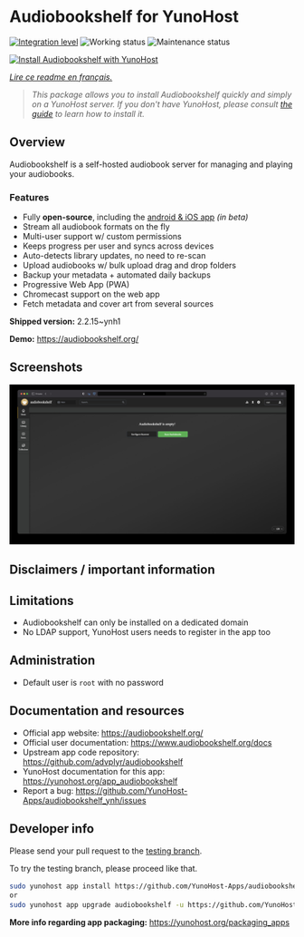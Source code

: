 <!--
N.B.: This README was automatically generated by https://github.com/YunoHost/apps/tree/master/tools/README-generator
It shall NOT be edited by hand.
-->

# Audiobookshelf for YunoHost

[![Integration level](https://dash.yunohost.org/integration/audiobookshelf.svg)](https://dash.yunohost.org/appci/app/audiobookshelf) ![Working status](https://ci-apps.yunohost.org/ci/badges/audiobookshelf.status.svg) ![Maintenance status](https://ci-apps.yunohost.org/ci/badges/audiobookshelf.maintain.svg)

[![Install Audiobookshelf with YunoHost](https://install-app.yunohost.org/install-with-yunohost.svg)](https://install-app.yunohost.org/?app=audiobookshelf)

*[Lire ce readme en français.](./README_fr.md)*

> *This package allows you to install Audiobookshelf quickly and simply on a YunoHost server.
If you don't have YunoHost, please consult [the guide](https://yunohost.org/#/install) to learn how to install it.*

## Overview

Audiobookshelf is a self-hosted audiobook server for managing and playing your audiobooks.

### Features

* Fully **open-source**, including the [android & iOS app](https://github.com/advplyr/audiobookshelf-app) *(in beta)*
* Stream all audiobook formats on the fly
* Multi-user support w/ custom permissions
* Keeps progress per user and syncs across devices
* Auto-detects library updates, no need to re-scan
* Upload audiobooks w/ bulk upload drag and drop folders
* Backup your metadata + automated daily backups
* Progressive Web App (PWA)
* Chromecast support on the web app
* Fetch metadata and cover art from several sources

**Shipped version:** 2.2.15~ynh1

**Demo:** https://audiobookshelf.org/

## Screenshots

![Screenshot of Audiobookshelf](./doc/screenshots/example.jpg)

## Disclaimers / important information

## Limitations

* Audiobookshelf can only be installed on a dedicated domain
* No LDAP support, YunoHost users needs to register in the app too

## Administration

* Default user is `root` with no password

## Documentation and resources

* Official app website: <https://audiobookshelf.org/>
* Official user documentation: <https://www.audiobookshelf.org/docs>
* Upstream app code repository: <https://github.com/advplyr/audiobookshelf>
* YunoHost documentation for this app: <https://yunohost.org/app_audiobookshelf>
* Report a bug: <https://github.com/YunoHost-Apps/audiobookshelf_ynh/issues>

## Developer info

Please send your pull request to the [testing branch](https://github.com/YunoHost-Apps/audiobookshelf_ynh/tree/testing).

To try the testing branch, please proceed like that.

``` bash
sudo yunohost app install https://github.com/YunoHost-Apps/audiobookshelf_ynh/tree/testing --debug
or
sudo yunohost app upgrade audiobookshelf -u https://github.com/YunoHost-Apps/audiobookshelf_ynh/tree/testing --debug
```

**More info regarding app packaging:** <https://yunohost.org/packaging_apps>
